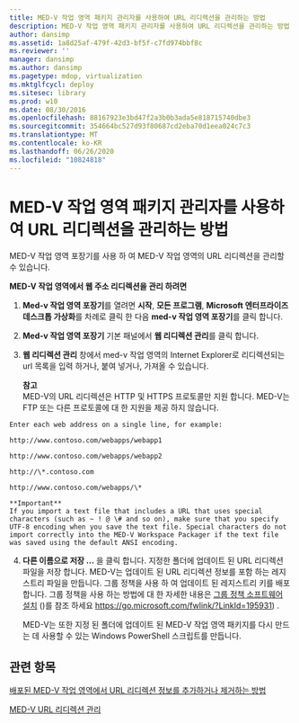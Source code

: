 ```yaml
---
title: MED-V 작업 영역 패키지 관리자를 사용하여 URL 리디렉션을 관리하는 방법
description: MED-V 작업 영역 패키지 관리자를 사용하여 URL 리디렉션을 관리하는 방법
author: dansimp
ms.assetid: 1a8d25af-479f-42d3-bf5f-c7fd974bbf8c
ms.reviewer: ''
manager: dansimp
ms.author: dansimp
ms.pagetype: mdop, virtualization
ms.mktglfcycl: deploy
ms.sitesec: library
ms.prod: w10
ms.date: 08/30/2016
ms.openlocfilehash: 88167923e3bd47f2a3b0b3ada5e818715740dbe3
ms.sourcegitcommit: 354664bc527d93f80687cd2eba70d1eea024c7c3
ms.translationtype: MT
ms.contentlocale: ko-KR
ms.lasthandoff: 06/26/2020
ms.locfileid: "10824818"
---
```

# MED-V 작업 영역 패키지 관리자를 사용하여 URL 리디렉션을 관리하는 방법


MED-V 작업 영역 포장기를 사용 하 여 MED-V 작업 영역의 URL 리디렉션을 관리할 수 있습니다.

**MED-V 작업 영역에서 웹 주소 리디렉션을 관리 하려면**

1.  **Med-v 작업 영역 포장기**를 열려면 **시작**, **모든 프로그램**, **Microsoft 엔터프라이즈 데스크톱 가상화**를 차례로 클릭 한 다음 **med-v 작업 영역 포장기**를 클릭 합니다.

2.  **Med-v 작업 영역 포장기** 기본 패널에서 **웹 리디렉션 관리**를 클릭 합니다.

3.  **웹 리디렉션 관리** 창에서 med-v 작업 영역의 Internet Explorer로 리디렉션되는 url 목록을 입력 하거나, 붙여 넣거나, 가져올 수 있습니다.

    **참고**  
    MED-V의 URL 리디렉션은 HTTP 및 HTTPS 프로토콜만 지원 합니다. MED-V는 FTP 또는 다른 프로토콜에 대 한 지원을 제공 하지 않습니다.



~~~
Enter each web address on a single line, for example:

http://www.contoso.com/webapps/webapp1

http://www.contoso.com/webapps/webapp2

http://\*.contoso.com

http://www.contoso.com/webapps/\*

**Important**  
If you import a text file that includes a URL that uses special characters (such as ~ ! @ \# and so on), make sure that you specify UTF-8 encoding when you save the text file. Special characters do not import correctly into the MED-V Workspace Packager if the text file was saved using the default ANSI encoding.
~~~



4. **다른 이름으로 저장 ...** 을 클릭 합니다. 지정한 폴더에 업데이트 된 URL 리디렉션 파일을 저장 합니다. MED-V는 업데이트 된 URL 리디렉션 정보를 포함 하는 레지스트리 파일을 만듭니다. 그룹 정책을 사용 하 여 업데이트 된 레지스트리 키를 배포 합니다. 그룹 정책을 사용 하는 방법에 대 한 자세한 내용은 [그룹 정책 소프트웨어 설치](https://go.microsoft.com/fwlink/?LinkId=195931) ()를 참조 하세요 https://go.microsoft.com/fwlink/?LinkId=195931) .

   MED-V는 또한 지정 된 폴더에 업데이트 된 MED-V 작업 영역 패키지를 다시 만드는 데 사용할 수 있는 Windows PowerShell 스크립트를 만듭니다.

## 관련 항목


[배포된 MED-V 작업 영역에서 URL 리디렉션 정보를 추가하거나 제거하는 방법](how-to-add-or-remove-url-redirection-information-in-a-deployed-med-v-workspace.md)

[MED-V URL 리디렉션 관리](manage-med-v-url-redirection.md)









